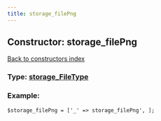 ```yaml
---
title: storage_filePng
---
```

## Constructor: storage\_filePng  
[Back to constructors index](index.md)






### Type: [storage\_FileType](../types/storage_FileType.md)


### Example:

```
$storage_filePng = ['_' => storage_filePng', ];
```